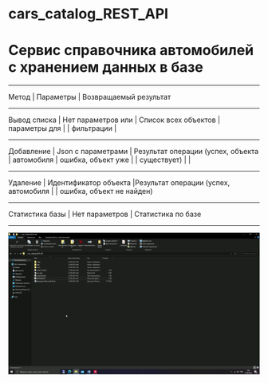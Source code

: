 # cars_catalog_REST_API
# Cервис справочника автомобилей с хранением данных в базе
________________________________________________________________
Метод           |     Параметры         | Возвращаемый результат
________________________________________________________________
Вывод списка    |  Нет параметров или   |  Список всех объектов
                |   параметры для       |
                |   фильтрации          |        
_______________________________________________________________
Добавление      |  Json с параметрами   | Результат операции (успех, 
объекта         |      автомобиля       |  ошибка, объект уже 
                |                       |  существует)
                |                       |
________________________________________________________________
Удаление        | Идентификатор объекта |Результат операции (успех,
автомобиля      |                       | ошибка, объект не найден)
___________________________________________________________________
Статистика базы |  Нет параметров       |   Статистика по базе                                 
___________________________________________________________________
![](https://github.com/DanZak91/cars_catalog_REST_API/blob/main/cars_cat.gif)
